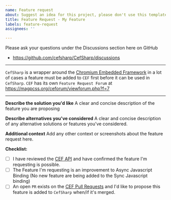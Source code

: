 ```yaml
---
name: Feature request
about: Suggest an idea for this project, please don't use this template to ask questions, thank you.
title: Feature Request - My Feature
labels: feature-request
assignees: ''

---
```


Please ask your questions under the Discussions section here on GitHub 
- https://github.com/cefsharp/CefSharp/discussions

---

`CefSharp` is a wrapper around the [Chromium Embedded Framework](https://bitbucket.org/chromiumembedded/cef/overview) in a lot of cases a feature must be added to `CEF` first before it can be used in `CefSharp`. `CEF` has its own `Feature Request Forum` at https://magpcss.org/ceforum/viewforum.php?f=7

--- 

**Describe the solution you'd like**
A clear and concise description of the feature you are proposing

**Describe alternatives you've considered**
A clear and concise description of any alternative solutions or features you've considered.

**Additional context**
Add any other context or screenshots about the feature request here.

**Checklist:**
- [ ] I have reviewed the [CEF API](https://magpcss.org/ceforum/apidocs3/index-all.html) and have confirmed the feature I'm requesting is possible.
- [ ] The Feature I'm requesting is an improvement to Async Javascript Binding (No new feature are being added to the Sync Javascript binding)
- [ ] An open `PR` exists on the [CEF Pull Requests](https://bitbucket.org/chromiumembedded/cef/pull-requests/) and I'd like to propose this feature is added to `CefSharp` when/if it's merged.
